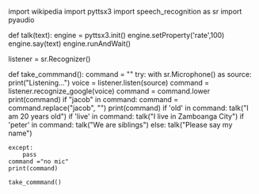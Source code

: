 import wikipedia
import pyttsx3
import speech_recognition as sr
import pyaudio

def talk(text):
    engine = pyttsx3.init()
    engine.setProperty('rate',100)
    engine.say(text)
    engine.runAndWait()

listener = sr.Recognizer()

def take_commmand():
    command = ""
    try:
       with sr.Microphone() as source:
           print("Listening...")
           voice = listener.listen(source)
           command = listener.recognize_google(voice)
           command = command.lower
           print(command)
           if "jacob" in command:
               command = command.replace("jacob", "")
               print(command)
           if 'old' in command:
               talk("I am 20 years old")
           if 'live' in command:
               talk("I live in Zamboanga City")
           if 'peter' in command:
               talk("We are siblings")
           else:
               talk("Please say my name")

    except:
        pass
    command ="no mic"
    print(command)

    take_commmand()
